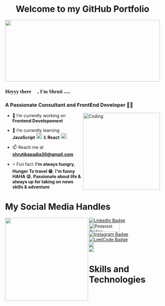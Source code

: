 <h1 align="center">Welcome to my GitHub Portfolio </h1>

<div id="header" align="left">
  <img src="https://github.com/Anmol-Baranwal/Cool-GIFs-For-GitHub/assets/74038190/80728820-e06b-4f96-9c9e-9df46f0cc0a5" width="100%" height="200">
</div>


<h3 style="font-family:verdana" align="left" style="font-size: 30">Heyyy there 👋 , I'm Shruti ..... </h3>
<h3 align="left">A Passionate Consultant and FrontEnd Developer 👩‍💻</h3>

<img align="right" alt="Coding" width="250" src="https://user-images.githubusercontent.com/74038190/221352975-94759904-aa4c-4032-a8ab-b546efb9c478.gif">

- 🔭 I’m currently working on **Frontend Developement**

- 🌱 I’m currently learning **JavaScript** <img src="https://user-images.githubusercontent.com/74038190/212257454-16e3712e-945a-4ca2-b238-408ad0bf87e6.gif" width="20"> & **React** <img src="https://user-images.githubusercontent.com/74038190/212257467-871d32b7-e401-42e8-a166-fcfd7baa4c6b.gif" width="20"> 

- 📫 Reach me at **shrutikapadia30@gmail.com**

- ⚡ Fun fact: **I'm always hungry**, **Hunger To travel 😁**, **I'm funny HAHA 😜**, **Passionate about life & always up for taking on news skills & adventure**

<h1>My Social Media Handles</h1>

<div id="badges" align="left">
  <img align="left" width="270" src="https://github.com/shrutikapadia/shrutikapadia/blob/main/image_processing20210911-29373-1r7yggl.gif">
  <a href="https://www.linkedin.com/in/shruti-kapadia-280592192/">
    <img src="https://img.shields.io/badge/LinkedIn-blue?style=for-the-badge&logo=linkedin&logoColor=white" alt="LinkedIn Badge"/>
  </a><br>
  <a href="https://www.pinterest.ca/shrutikapadia30/">
    <img src="https://img.shields.io/badge/Pinterest-%23E60023.svg?&style=for-the badge&logo=Pinterest&logoColor=white" width="100" height="28" alt="Pinterest Badge"/>
  </a><br>
  <a href="instagram">
    <img src="https://img.shields.io/badge/Instagram-E4405F?style=for-the-badge&logo=instagram&logoColor=white" alt="Instagram Badge"/>
  </a><br>
  <a href="LeetCode">
    <img src="https://img.shields.io/badge/-LeetCode-FFA116?style=for-the-badge&logo=LeetCode&logoColor=black" alt="LeetCode Badge"/>
  </a><br>
  <a href="Twitter">
    <img src="https://img.shields.io/badge/X-000000?style=for-the-badge&logo=x&logoColor=white alt="Twitter Badge"/>
  </a><br>
  <a href="Twitter">
    <img src="https://img.shields.io/badge/Quora-%23B92B27.svg?&style=for-the-badge&logo=Quora&logoColor=white alt="Twitter Badge"/>
  </a><br>
   
  
</div>

<h1>Skills and Technologies</h1>


